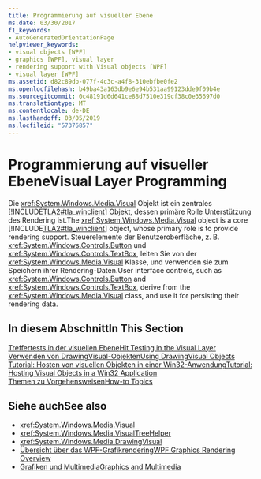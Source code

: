 ```yaml
---
title: Programmierung auf visueller Ebene
ms.date: 03/30/2017
f1_keywords:
- AutoGeneratedOrientationPage
helpviewer_keywords:
- visual objects [WPF]
- graphics [WPF], visual layer
- rendering support with Visual objects [WPF]
- visual layer [WPF]
ms.assetid: d82c89db-077f-4c3c-a4f8-310ebfbe0fe2
ms.openlocfilehash: b49ba43a163db9e6e94b531aa99123dde9f09b4e
ms.sourcegitcommit: 0c48191d6d641ce88d7510e319cf38c0e35697d0
ms.translationtype: MT
ms.contentlocale: de-DE
ms.lasthandoff: 03/05/2019
ms.locfileid: "57376857"
---
```

# <a name="visual-layer-programming"></a><span data-ttu-id="7d058-102">Programmierung auf visueller Ebene</span><span class="sxs-lookup"><span data-stu-id="7d058-102">Visual Layer Programming</span></span>
<span data-ttu-id="7d058-103">Die <xref:System.Windows.Media.Visual> Objekt ist ein zentrales [!INCLUDE[TLA2#tla_winclient](../../../../includes/tla2sharptla-winclient-md.md)] Objekt, dessen primäre Rolle Unterstützung des Rendering ist.</span><span class="sxs-lookup"><span data-stu-id="7d058-103">The <xref:System.Windows.Media.Visual> object is a core [!INCLUDE[TLA2#tla_winclient](../../../../includes/tla2sharptla-winclient-md.md)] object, whose primary role is to provide rendering support.</span></span> <span data-ttu-id="7d058-104">Steuerelemente der Benutzeroberfläche, z. B. <xref:System.Windows.Controls.Button> und <xref:System.Windows.Controls.TextBox>, leiten Sie von der <xref:System.Windows.Media.Visual> Klasse, und verwenden sie zum Speichern ihrer Rendering-Daten.</span><span class="sxs-lookup"><span data-stu-id="7d058-104">User interface controls, such as <xref:System.Windows.Controls.Button> and <xref:System.Windows.Controls.TextBox>, derive from the <xref:System.Windows.Media.Visual> class, and use it for persisting their rendering data.</span></span>  
  
## <a name="in-this-section"></a><span data-ttu-id="7d058-105">In diesem Abschnitt</span><span class="sxs-lookup"><span data-stu-id="7d058-105">In This Section</span></span>  
 [<span data-ttu-id="7d058-106">Treffertests in der visuellen Ebene</span><span class="sxs-lookup"><span data-stu-id="7d058-106">Hit Testing in the Visual Layer</span></span>](hit-testing-in-the-visual-layer.md)  
 [<span data-ttu-id="7d058-107">Verwenden von DrawingVisual-Objekten</span><span class="sxs-lookup"><span data-stu-id="7d058-107">Using DrawingVisual Objects</span></span>](using-drawingvisual-objects.md)  
 [<span data-ttu-id="7d058-108">Tutorial: Hosten von visuellen Objekten in einer Win32-Anwendung</span><span class="sxs-lookup"><span data-stu-id="7d058-108">Tutorial: Hosting Visual Objects in a Win32 Application</span></span>](tutorial-hosting-visual-objects-in-a-win32-application.md)  
 [<span data-ttu-id="7d058-109">Themen zu Vorgehensweisen</span><span class="sxs-lookup"><span data-stu-id="7d058-109">How-to Topics</span></span>](visual-layer-programming-how-to-topics.md)  
  
## <a name="see-also"></a><span data-ttu-id="7d058-110">Siehe auch</span><span class="sxs-lookup"><span data-stu-id="7d058-110">See also</span></span>
- <xref:System.Windows.Media.Visual>
- <xref:System.Windows.Media.VisualTreeHelper>
- <xref:System.Windows.Media.DrawingVisual>
- [<span data-ttu-id="7d058-111">Übersicht über das WPF-Grafikrendering</span><span class="sxs-lookup"><span data-stu-id="7d058-111">WPF Graphics Rendering Overview</span></span>](wpf-graphics-rendering-overview.md)
- [<span data-ttu-id="7d058-112">Grafiken und Multimedia</span><span class="sxs-lookup"><span data-stu-id="7d058-112">Graphics and Multimedia</span></span>](index.md)

